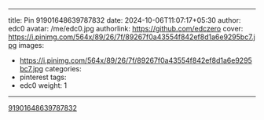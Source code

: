 
---
title: Pin 91901648639787832
date: 2024-10-06T11:07:17+05:30
author: edc0
avatar: /me/edc0.jpg
authorlink: https://github.com/edczero
cover: https://i.pinimg.com/564x/89/26/7f/89267f0a43554f842ef8d1a6e9295bc7.jpg
images:
   - https://i.pinimg.com/564x/89/26/7f/89267f0a43554f842ef8d1a6e9295bc7.jpg
categories:
  - pinterest
tags:
  - edc0
weight: 1
---

<!--more-->

[91901648639787832](https://in.pinterest.com/pin/91901648639787832/)

	